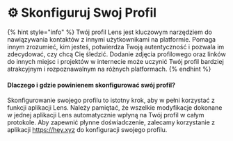 # ⚙ Skonfiguruj Swoj Profil

{% hint style="info" %}
Twój profil Lens jest kluczowym narzędziem do nawiązywania kontaktów z innymi użytkownikami na platformie. Pomaga innym zrozumieć, kim jesteś, potwierdza Twoją autentyczność i pozwala im zdecydować, czy chcą Cię śledzić. Dodanie zdjęcia profilowego oraz linków do innych miejsc i projektów w internecie może uczynić Twój profil bardziej atrakcyjnym i rozpoznawalnym na różnych platformach.
{% endhint %}

#### Dlaczego i gdzie powinienem skonfigurować swój profil?

Skonfigurowanie swojego profilu to istotny krok, aby w pełni korzystać z funkcji aplikacji Lens. Należy pamiętać, że wszelkie modyfikacje dokonane w jednej aplikacji Lens automatycznie wpłyną na Twój profil w całym protokole. Aby zapewnić płynne doświadczenie, zalecamy korzystanie z aplikacji https://hey.xyz do konfiguracji swojego profilu.

